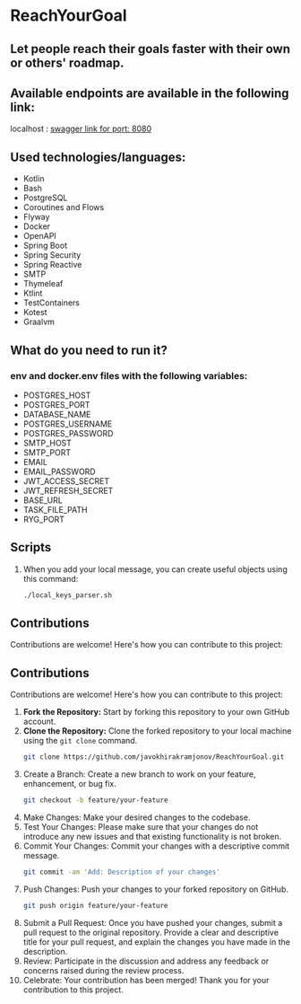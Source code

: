# ReachYourGoal

## Let people reach their goals faster with their own or others' roadmap.

## Available endpoints are available in the following link: <br>
localhost : [swagger link for port: 8080](http://localhost:8080/swagger-ui.html)

## Used technologies/languages:
- Kotlin
- Bash
- PostgreSQL
- Coroutines and Flows
- Flyway
- Docker
- OpenAPI
- Spring Boot
- Spring Security
- Spring Reactive
- SMTP
- Thymeleaf
- Ktlint
- TestContainers
- Kotest
- Graalvm

## What do you need to run it?
### env and docker.env files with the following variables:
   - POSTGRES_HOST
   - POSTGRES_PORT
   - DATABASE_NAME
   - POSTGRES_USERNAME
   - POSTGRES_PASSWORD
   - SMTP_HOST
   - SMTP_PORT
   - EMAIL
   - EMAIL_PASSWORD
   - JWT_ACCESS_SECRET
   - JWT_REFRESH_SECRET
   - BASE_URL
   - TASK_FILE_PATH
   - RYG_PORT

## Scripts
1. When you add your local message, you can create useful objects using this command:
   ```sh
   ./local_keys_parser.sh
   ```

## Contributions
Contributions are welcome! Here's how you can contribute to this project:
## Contributions

Contributions are welcome! Here's how you can contribute to this project:

1. **Fork the Repository:** Start by forking this repository to your own GitHub account.
2. **Clone the Repository:** Clone the forked repository to your local machine using the `git clone` command.
   ```sh
   git clone https://github.com/javokhirakramjonov/ReachYourGoal.git
   ```
3. Create a Branch: Create a new branch to work on your feature, enhancement, or bug fix.
   ```sh
   git checkout -b feature/your-feature
   ```
4. Make Changes: Make your desired changes to the codebase.
5. Test Your Changes: Please make sure that your changes do not introduce any new issues and that existing functionality is not broken.
6. Commit Your Changes: Commit your changes with a descriptive commit message.
   ```sh
   git commit -am 'Add: Description of your changes'
   ```
7. Push Changes: Push your changes to your forked repository on GitHub.
   ```sh
   git push origin feature/your-feature
   ```
8. Submit a Pull Request: Once you have pushed your changes, submit a pull request to the original repository. Provide a clear and descriptive title for your pull request, and explain the changes you have made in the description.
9. Review: Participate in the discussion and address any feedback or concerns raised during the review process.
10. Celebrate: Your contribution has been merged! Thank you for your contribution to this project.
